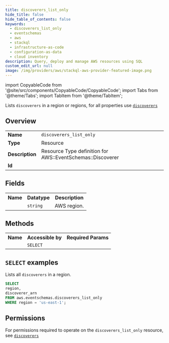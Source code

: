```yaml
---
title: discoverers_list_only
hide_title: false
hide_table_of_contents: false
keywords:
  - discoverers_list_only
  - eventschemas
  - aws
  - stackql
  - infrastructure-as-code
  - configuration-as-data
  - cloud inventory
description: Query, deploy and manage AWS resources using SQL
custom_edit_url: null
image: /img/providers/aws/stackql-aws-provider-featured-image.png
---
```


import CopyableCode from '@site/src/components/CopyableCode/CopyableCode';
import Tabs from '@theme/Tabs';
import TabItem from '@theme/TabItem';

Lists <code>discoverers</code> in a region or regions, for all properties use <a href="/providers/aws/serviceName/discoverers/"><code>discoverers</code></a>

## Overview
<table><tbody>
<tr><td><b>Name</b></td><td><code>discoverers_list_only</code></td></tr>
<tr><td><b>Type</b></td><td>Resource</td></tr>
<tr><td><b>Description</b></td><td>Resource Type definition for AWS::EventSchemas::Discoverer</td></tr>
<tr><td><b>Id</b></td><td><CopyableCode code="aws.eventschemas.discoverers_list_only" /></td></tr>
</tbody></table>

## Fields
<table><tbody><tr><th>Name</th><th>Datatype</th><th>Description</th></tr><tr><td><CopyableCode code="region" /></td><td><code>string</code></td><td>AWS region.</td></tr>
</tbody></table>

## Methods

<table><tbody>
  <tr>
    <th>Name</th>
    <th>Accessible by</th>
    <th>Required Params</th>
  </tr>
  <tr>
    <td><CopyableCode code="list_resources" /></td>
    <td><code>SELECT</code></td>
    <td><CopyableCode code="region" /></td>
  </tr>
</tbody></table>

## `SELECT` examples
Lists all <code>discoverers</code> in a region.
```sql
SELECT
region,
discoverer_arn
FROM aws.eventschemas.discoverers_list_only
WHERE region = 'us-east-1';
```


## Permissions

For permissions required to operate on the <code>discoverers_list_only</code> resource, see <a href="/providers/aws/eventschemas/discoverers/#permissions"><code>discoverers</code></a>

